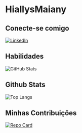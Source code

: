 # HiallysMaiany

## Conecte-se comigo
[![LinkedIn](https://img.shields.io/badge/LinkedIn-000?style=for-the-badge&logo=linkedin&logoColor=0E76A8)](https://www.linkedin.com/in/hiallys-maiany-oliveira-304213208/)
## Habilidades
![GitHub Stats](https://github-readme-stats.vercel.app/api?username=HiallysMaiany&theme=transparent&bg_color=000&border_color=30A3DC&show_icons=true&icon_color=30A3DC&title_color=E94D5F&text_color=FFF)
## Github Stats
![Top Langs](https://github-readme-stats-git-masterrstaa-rickstaa.vercel.app/api/top-langs/?username=HiallysMaiany&bg_color=000&border_color=30A3DC&title_color=E94D5F&text_color=FFF)
## Minhas Contribuições
[![Repo Card](https://github-readme-stats.vercel.app/api/pin/?username=HiallysMaiany&repo=dio-lab-open-source&bg_color=000&border_color=30A3DC&show_icons=true&icon_color=30A3DC&title_color=E94D5F&text_color=FFF)](https://github.com/HiallysMaiany/SEUREPOSITORIO)